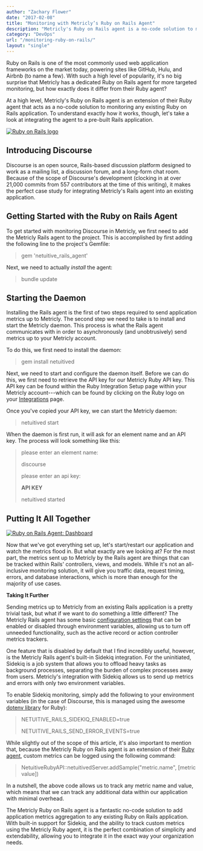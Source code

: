 ```yaml
---
author: "Zachary Flower"
date: "2017-02-08"
title: "Monitoring with Metricly’s Ruby on Rails Agent"
description: "Metricly's Ruby on Rails agent is a no-code solution to monitor Ruby on Rails applications. Here's how to integrate the agent to a pre-built application."
category: "DevOps"
url: "/monitoring-ruby-on-rails/"
layout: "single"
---
```


Ruby on Rails is one of the most commonly used web application frameworks on the market today, powering sites like GitHub, Hulu, and Airbnb (to name a few). With such a high level of popularity, it's no big surprise that Metricly has a dedicated Ruby on Rails agent for more targeted monitoring, but how exactly does it differ from their Ruby agent?

At a high level, Metricly's Ruby on Rails agent is an extension of their Ruby agent that acts as a no-code solution to monitoring any existing Ruby on Rails application. To understand exactly how it works, though, let's take a look at integrating the agent to a pre-built Rails application.

[![Ruby on Rails logo](https://s3-us-west-2.amazonaws.com/com-netuitive-app-usw2-public/wp-content/uploads/2017/07/rails-logotransparent.png)](https://s3-us-west-2.amazonaws.com/com-netuitive-app-usw2-public/wp-content/uploads/2017/07/rails-logotransparent.png)

Introducing Discourse
---------------------

Discourse is an open source, Rails-based discussion platform designed to work as a mailing list, a discussion forum, and a long-form chat room. Because of the scope of Discourse's development (clocking in at over 21,000 commits from 557 contributors at the time of this writing), it makes the perfect case study for integrating Metricly's Rails agent into an existing application.

Getting Started with the Ruby on Rails Agent
--------------------------------------------

To get started with monitoring Discourse in Metricly, we first need to add the Metricly Rails agent to the project. This is accomplished by first adding the following line to the project's Gemfile:

> gem 'netuitive_rails_agent'

Next, we need to actually *install* the agent:

> bundle update

Starting the Daemon
-------------------

Installing the Rails agent is the first of two steps required to send application metrics up to Metricly. The second step we need to take is to install and start the Metricly daemon. This process is what the Rails agent communicates with in order to asynchronously (and unobtrusively) send metrics up to your Metricly account.

To do this, we first need to install the daemon:

> gem install netuitived

Next, we need to start and configure the daemon itself. Before we can do this, we first need to retrieve the API key for our Metricly Ruby API key. This API key can be found within the Ruby Integration Setup page within your Metricly account---which can be found by clicking on the Ruby logo on your [Integrations](https://app.netuitive.com/#/integrations) page.

Once you've copied your API key, we can start the Metricly daemon:

> netuitived start

When the daemon is first run, it will ask for an element name and an API key. The process will look something like this:

> please enter an element name:
>
> discourse
>
> please enter an api key:
>
> **API KEY**
>
> netuitived started

Putting It All Together
-----------------------

[![Ruby on Rails Agent: Dashboard](https://s3-us-west-2.amazonaws.com/com-netuitive-app-usw2-public/wp-content/uploads/2017/07/Ruby1-1024x588.png)](https://s3-us-west-2.amazonaws.com/com-netuitive-app-usw2-public/wp-content/uploads/2017/07/Ruby1.png)

Now that we've got everything set up, let's start/restart our application and watch the metrics flood in. But what exactly are we looking at? For the most part, the metrics sent up to Metricly by the Rails agent are things that can be tracked within Rails' controllers, views, and models. While it's not an all-inclusive monitoring solution, it will give you traffic data, request timing, errors, and database interactions, which is more than enough for the majority of use cases.

**Taking It Further**

Sending metrics up to Metricly from an existing Rails application is a pretty trivial task, but what if we want to do something a little different? The Metricly Rails agent has some basic [configuration settings](https://github.com/Netuitive/netuitive_rails_agent/blob/master/config/agent.yml) that can be enabled or disabled through environment variables, allowing us to turn off unneeded functionality, such as the active record or action controller metrics trackers.

One feature that is disabled by default that I find incredibly useful, however, is the Metricly Rails agent's built-in Sidekiq integration. For the uninitiated, Sidekiq is a job system that allows you to offload heavy tasks as background processes, separating the burden of complex processes away from users. Metricly's integration with Sidekiq allows us to send up metrics and errors with only two environment variables.

To enable Sidekiq monitoring, simply add the following to your environment variables (in the case of Discourse, this is managed using the awesome [dotenv library](https://github.com/bkeepers/dotenv) for Ruby):

> NETUITIVE_RAILS_SIDEKIQ_ENABLED=true
>
> NETUITIVE_RAILS_SEND_ERROR_EVENTS=true

While slightly out of the scope of this article, it's also important to mention that, because the Metricly Ruby on Rails agent is an extension of their [Ruby agent](https://github.com/Netuitive/netuitive_ruby_api), custom metrics can be logged using the following command:

> NetuitiveRubyAPI::netuitivedServer.addSample("metric.name", [metric value])

In a nutshell, the above code allows us to track any metric name and value, which means that we can track any additional data within our application with minimal overhead.

The Metricly Ruby on Rails agent is a fantastic no-code solution to add application metrics aggregation to any existing Ruby on Rails application. With built-in support for Sidekiq, and the ability to track custom metrics using the Metricly Ruby agent, it is the perfect combination of simplicity and extendability, allowing you to integrate it in the exact way your organization needs.
